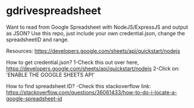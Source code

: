 # gdrivespreadsheet
Want to read from Google Spreadsheet with NodeJS/ExpressJS and output as JSON? Use this repo, just include your own credential.json, change the spreadsheetID and range.

Resources: https://developers.google.com/sheets/api/quickstart/nodejs

How to get credential.json? 1-Check this out over here, https://developers.google.com/sheets/api/quickstart/nodejs 2-Click on: 'ENABLE THE GOOGLE SHEETS API'

How to find spreadsheet ID? -Check this stackoverflow link: https://stackoverflow.com/questions/36061433/how-to-do-i-locate-a-google-spreadsheet-id
